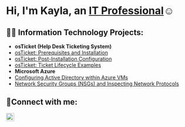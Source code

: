 <h1>Hi, I'm Kayla, an <a href="https://linkedin.com/in/kmann777">IT Professional</a>☺</h1>

<h2>👨‍💻 Information Technology Projects:</h2>

- <b>osTicket (Help Desk Ticketing System)</b>
 - [osTicket: Prerequisites and Installation](https://github.com/iibluearth/osticket-prereqs)
 -  [osTicket: Post-Installation Configuration](https://github.com/iibluearth/post-install-config)
 - [osTicket: Ticket Lifecycle Examples](https://github.com/joshmadakoredmonds/ticket-lifecycle)
- <b>Microsoft Azure</b>
 - [Configuring Active Directory within Azure VMs](https://github.com/iibluearth/configure-ad)
 - [Network Security Groups (NSGs) and Inspecting Network Protocols](https://github.com/iibluearth/azure-network-protocols)

 <h2>🤳Connect with me:</h2>
 
 [<img align="left" alt=" Kayla| LinkedIn" width="22px" src="https://cdn.jsdelivr.net/npm/simple-icons@v3/icons/linkedin.svg" />][linkedin]

[linkedin]: https://linkedin.com/in/kmann777
